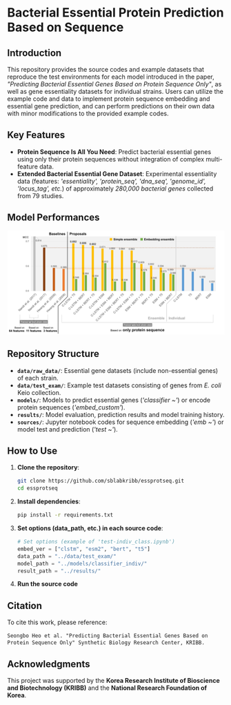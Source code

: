 # Bacterial Essential Protein Prediction Based on Sequence

## Introduction
This repository provides the source codes and example datasets that reproduce the test environments for each model introduced in the paper, *"Predicting Bacterial Essential Genes Based on Protein Sequence Only"*, as well as gene essentiality datasets for individual strains. Users can utilize the example code and data to implement protein sequence embedding and essential gene prediction, and can perform predictions on their own data with minor modifications to the provided example codes.

## Key Features

- **Protein Sequence Is All You Need**: Predict bacterial essential genes using only their protein sequences without integration of complex multi-feature data.
- **Extended Bacterial Essential Gene Dataset**: Experimental essentiality data (features: *'essentiality', 'protein_seq', 'dna_seq', 'genome_id', 'locus_tag', etc.*) of approximately *280,000 bacterial genes* collected from 79 studies.

## Model Performances

![performance](performance.png)

## Repository Structure

- **`data/raw_data/`**: Essential gene datasets (include non-essential genes) of each strain.
- **`data/test_exam/`**: Example test datasets consisting of genes from *E. coli* Keio collection.
- **`models/`**: Models to predict essential genes (*'classifier ~'*) or encode protein sequences (*'embed_custom'*).
- **`results/`**: Model evaluation, prediction results and model training history.
- **`sources/`**: Jupyter notebook codes for sequence embedding (*'emb ~'*) or model test and prediction (*'test ~'*).

## How to Use

1. **Clone the repository**:
   ```bash
   git clone https://github.com/sblabkribb/essprotseq.git
   cd essprotseq
   ```

2. **Install dependencies**:
   ```bash
   pip install -r requirements.txt
   ```

3. **Set options (data_path, etc.) in each source code**:
   ```python
   # Set options (example of 'test-indiv_class.ipynb')
   embed_ver = ["clstm", "esm2", "bert", "t5"]
   data_path = "../data/test_exam/"
   model_path = "../models/classifier_indiv/"
   result_path = "../results/"
   ```
4. **Run the source code**


## Citation

To cite this work, please reference:
```
Seongbo Heo et al. "Predicting Bacterial Essential Genes Based on Protein Sequence Only" Synthetic Biology Research Center, KRIBB.
```

## Acknowledgments

This project was supported by the **Korea Research Institute of Bioscience and Biotechnology (KRIBB)** and the **National Research Foundation of Korea**.

